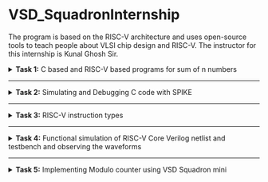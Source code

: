 # VSD_SquadronInternship
The program is based on the RISC-V architecture and uses open-source tools to teach people about VLSI chip design and RISC-V. The instructor for this internship is Kunal Ghosh Sir.

<details>
<summary><b>Task 1:</b> C based and RISC-V based programs for sum of n numbers</summary>   
<br>

C based
------------------------------------------

Install leafpad editor 

*Use the following command for installing leafpad*
```
sudo apt install leafpad
```
Now we need to write a program in c for sum of 1 to n numbers, and save the file as "sum1ton.c"

![c program sum1ton](https://github.com/user-attachments/assets/b180bdc1-1a9e-4b64-b215-1f6f199b9d8d)

Now after we compile this and run using the commands :

```
gcc sum1ton.c
./a.out
```
The output of the c code is :

![C sum1ton_output](https://github.com/user-attachments/assets/37f78ab9-44da-4f6a-ab16-8caafe2d0a61)

RISC-V based
------------------------------------------

We can view the sum code using the following command :
```
cat sum1ton.c
```
The terminal output of the above the commad :

![viewing_C_sumcode](https://github.com/user-attachments/assets/217bbee9-c294-48e4-9610-2883d24159fa)

For compiling the above code in RISC-V we use the command :
```
riscv64-unknown-elf-gcc -O1 -mabi=lp64 -march=rv64i -o sum1ton.o sum1ton.c
```

![o1_input](https://github.com/user-attachments/assets/c131b9bc-9874-49b2-91de-0706cc822201)


Now the file has been saved "sum1ton.o"
In the new tab we need to give the command ``` riscv64-unknown-elf-objdump -d sum1ton.o | less ```

Now the assembly language code for ```O1``` is :

![o1_output](https://github.com/user-attachments/assets/f21d9c9f-a1ed-42e7-b4d1-5ee00920266e)

Here if we calculate the number of instructions, we get the total instructions as 11.
It is calculated as 
``` 
101b0 - 10184 = 2c
2c/4 = b  => 11
```
Now similarly we need to execute the code for ``` Ofast ``` command

The input is shown as :

![Ofast_input](https://github.com/user-attachments/assets/540e85aa-e6cc-47ef-bdf0-20f368c8fa88)

The output of the ``` Ofast ``` command is :

![Ofast_output](https://github.com/user-attachments/assets/290aae34-f470-4972-ba2e-4a1d87828e40)

Again if we calculate the number of instructions , we get the instructions as 11.
It is calculated as 
``` 
100dc - 100b0 = 2c
2c/4 = b  => 11
```

-
</details>

------------------------------------

<details>
<summary><b>Task 2:</b> Simulating and Debugging C code with SPIKE </summary>   
<br>

Spike simulation
------------------------------------------
In the previous task we have seen the contents of the assembly language program for the program ```sum1ton.o``` .
Now if we debug the code we get the output of sum of 1 to n numbers. 
Now the same thing should be outputed in a RISC-V compiler. We can show this using the spike command.
Spike is a RISC-V simulator. 
It is used for running and testing codes for RISC-V based processors.
Now using the below command we can simulate the ```sum1ton.o``` code and verify the instructions.


*Use the following command*
```
spike pk sum1ton.o
```
Now we can give the input as follows:

![tsak2_spike_pk_sum1ton](https://github.com/user-attachments/assets/874bef71-58fc-4e10-83f4-f7db94558673)

The assembly langguage program for ```Ofast``` compiler is :


![new_task1_12instr](https://github.com/user-attachments/assets/56d2ec70-05cc-4ea6-ac71-ca8d580f2949)


Now let us debug this code:

![Task2_Ofast_output](https://github.com/user-attachments/assets/949c04ad-a5dd-4735-8378-8465036c514e)

* We debug the assembly language program using the command ```spike -d pk sum1ton.o``` .
* In this debugger we debug the code for each instruction (or till the required instruction) 
* At the address of ```100b4``` the value of the stack pointer is ```0x0000003ffffffb50``` and after the executing the next instruction we get the value of the stackl pointer as ```0x0000003ffffffb40```.

The next instruction is executed using the command ```  addi    sp, sp, -16 ``` . So if we subtract 16 in decimal it is equivalent to 10 in hexadecimal which is shown below in the calculator :

![task2_Ofast_calculator](https://github.com/user-attachments/assets/454bee73-e31d-4338-8c1a-d828e46f799e)

* As we have seen in the command ```  addi    sp, sp, -16 ```, the instruction addi adds the immediate offset to the source register(sp in this case) and stores in the destination register(sp in this case, hence it is overwriting the same register ).
* Now after executing all the instructions we get the output of the ```Ofast``` assembly code.

![Task2_output_Ofast](https://github.com/user-attachments/assets/8b5f5ad9-127f-4e8f-92a2-a875a30d55ae)

Now similarily if we execute the code for ```O1``` compiler:

![task2_O1_output](https://github.com/user-attachments/assets/47e86de5-c4a7-4e33-9dcf-b4e3e7ff6ad0)

* We can see that the command used is ```riscv64-unknown-elf-gcc -O1 -mabi=lp64 -march=rv64i -o sum1ton.o sum1ton.c``` , hence ```O1``` compiler is used.
* Now if we see the assembly language for ```O1``` is

![new_task1_15instr](https://github.com/user-attachments/assets/b0fe01cb-7e90-4f19-8b29-4dfe1ecf5624)

* Again after debugging each instruction we get the same values for the stack pointer as in the ```Ofast``` case.
* At the end of the code, at the address of ```101b4``` the value of the sum is stored.

### Application
--------------------------------

### Modulo Counter -
-------------------------------

A Modulo Counter is a simple digital or software-based counter that increments its value within a fixed range and resets to zero once it reaches a specified maximum. This behavior is widely used in digital systems, embedded applications, and simulation environments to handle cyclic or repetitive operations efficiently.

* The counter starts at an initial value, typically 0
* It increments by a fixed step (usually 1) with each iteration.
* When the counter reaches a predefined maximum value (MODULO), it resets back to 0.
* This cycling behavior ensures the counter remains bounded within a range of 0 to (MODULO - 1).

### C program for the modulo counter (using leafpad)
------------------------------------------------

![c_code_modcount](https://github.com/user-attachments/assets/3c30a03a-080f-4e41-824d-def2cb466d60)

### Output of the C Code in GCC
------------------------------------------------

![modcount_c](https://github.com/user-attachments/assets/810a9d7b-1302-4cc8-8f9c-50dcfce63437)

### Compiling using RISC-V GCC:
------------------------------------------------

![RISC-V_GCC_O1_Ofast](https://github.com/user-attachments/assets/16271517-8739-4918-95da-f05c4fd8fe53)


### Assembly language code for ```O1```:
------------------------------------------------

![modcount_O1_ass_code](https://github.com/user-attachments/assets/7b6c4889-b106-4a66-bdcd-60fa661b46b7)


### Assembly language code for ```Ofast```:
------------------------------------------------

![modcount_Ofast_ass_code](https://github.com/user-attachments/assets/72806583-f8e3-4b46-9299-1238ba4758bc)

### Modulo Counter OUTPUT using ```SPIKE```:
------------------------------------------------

The debugging has been done using the command 
```
spike -d pk modcount.o
```

![modcount_output_spike](https://github.com/user-attachments/assets/f99fda07-2678-4452-aa02-9fd8327e0d80)


</details>

------------------------------------

<details>
<summary><b>Task 3:</b> RISC-V instruction types </summary>   
<br>

# RISC-V Instruction Types Documentation
------------------------------------------

## Instruction Types Overview
The RISC-V ISA supports several instruction formats, each serving specific functionalities. Below are the instruction types included:

- **R-Type (Register-to-Register)**
- **I-Type (Immediate)**
- **S-Type (Store)**
- **B-Type (Branch)**
- **U-Type (Upper Immediate)**
- **J-Type (Jump)**

Each type includes details such as bit-field ranges, example instructions, operations, and opcode.

## Instruction Formats

### 1. R-Type (Register-to-Register)
**Bit Ranges:**
- `opcode`: [0:6] - Specifies the operation type (e.g., arithmetic, logical).
- `rd`: [7:11] - Destination register.
- `funct3`: [12:14] - Operation specification (e.g., ADD, SUB).
- `rs1`: [15:19] - First source register.
- `rs2`: [20:24] - Second source register.
- `funct7`: [25:31] - Further distinguishes operations (e.g., ADD vs. SUB).

**Example:** `ADD rd, rs1, rs2`

**Operation:** Adds the values in `rs1` and `rs2` and stores the result in `rd`.

**Opcode:** `0110011`

---

### 2. I-Type (Immediate)
**Bit Ranges:**
- `opcode`: [0:6] - Specifies the operation type.
- `rd`: [7:11] - Destination register.
- `funct3`: [12:14] - Operation specification (e.g., ADDI, LOAD).
- `rs1`: [15:19] - Source register.
- `imm`: [20:31] - Immediate value (12-bit).

**Example:** `ADDI rd, rs1, imm`

**Operation:** Adds the immediate value `imm` to `rs1` and stores the result in `rd`.

**Opcode:** `0010011`

---

### 3. S-Type (Store)
**Bit Ranges:**
- `opcode`: [0:6] - Specifies the operation type.
- `imm[4:0]`: [7:11] - Immediate value (lower bits).
- `funct3`: [12:14] - Operation specification (e.g., STORE).
- `rs1`: [15:19] - Base register.
- `rs2`: [20:24] - Source register.
- `imm[11:5]`: [25:31] - Immediate value (upper bits).

**Example:** `SW rs2, imm(rs1)`

**Operation:** Stores the value in `rs2` into the memory address computed as `rs1 + imm`.

**Opcode:** `0100011`

---

### 4. B-Type (Branch)
**Bit Ranges:**
- `opcode`: [0:6] - Specifies the operation type.
- `imm[11]`: [7] - Immediate bit.
- `imm[4:1]`: [8:11] - Immediate bits (lower).
- `funct3`: [12:14] - Branch operation specification (e.g., BEQ, BNE).
- `rs1`: [15:19] - First source register.
- `rs2`: [20:24] - Second source register.
- `imm[10:5]`: [25:30] - Immediate bits (middle).
- `imm[12]`: [31] - Immediate bit (upper).

**Example:** `BEQ rs1, rs2, imm`

**Operation:** Branches to the address `PC + imm` if `rs1` equals `rs2`.

**Opcode:** `1100011`

---

### 5. U-Type (Upper Immediate)
**Bit Ranges:**
- `opcode`: [0:6] - Specifies the operation type.
- `rd`: [7:11] - Destination register.
- `imm`: [12:31] - Immediate value.

**Example:** `LUI rd, imm`

**Operation:** Loads the immediate value `imm` shifted left by 12 bits into `rd`.

**Opcode:** `0110111`

---

### 6. J-Type (Jump)
**Bit Ranges:**
- `opcode`: [0:6] - Specifies the operation type.
- `rd`: [7:11] - Destination register.
- `imm[20]`: [12] - Immediate bit.
- `imm[10:1]`: [13:22] - Immediate bits (lower).
- `imm[11]`: [23] - Immediate bit.
- `imm[19:12]`: [24:31] - Immediate bits (upper).

**Example:** `JAL rd, imm`

**Operation:** Jumps to the address `PC + imm` and stores the return address in `rd`.

**Opcode:** `1101111`

---

The below image shows the various RISC-V instruction types

![image](https://github.com/user-attachments/assets/2ef09cf5-ad58-4fd0-ac5e-8f692e04ce34)


THe given below table illustrates the 15 differnt instruction used in the application ( **modulo counter**) :

| **Address** | **Instruction**     |
| ----------- | ------------------- |
| `fc010113`  | `addi sp, sp, -64`  | 
| `02913423`  | `sd s1, 40(sp)`     |
| `05f5e4b7`  | `lui s1, 0x5f5e`    |
| `00000413`  | `li s0, 0`          | 
| `00040593`  | `mv a1, s0`         |
| `3a0000ef`  | `jal ra, 10484`     |
| `0014041b`  | `addiw s0, s0, 1`   | 
| `00813783`  | `ld a5, 8(sp)`      | 
| `fe079ae3`  | `bnez a5, 100f0`    | 
| `fd241ee3`  | `bne s0, s2, 100dc` | 
| `ffff0797`  | `auipc a5, 0xffff0` | 
| `00078863`  | `beqz a5, 10148`    | 
| `0e80006f`  | `j`                 | 
| `00012503`  | `lw a0, 0(sp)`      | 
| `78f18c23`  | `sb a5, 1944(gp)`   |


### Detailed Instruction Breakdown

1. **`addi sp, sp, -64`**  
   - *I-Type Instruction*  
     - **Format:** imm[11:0] | rs1 | funct3 | rd | opcode  
     - **Fields:**  
       - `imm = -64` (signed 12-bit: `1111111111000000`)  
       - `rs1 = x2 (sp)`  
       - `rd = x2 (sp)`  
       - `funct3 = 000`  
       - `opcode = 0010011`  
     - **32-bit Representation:** `11111111110000010 000 00010 0010011`  
     - Adjusts the stack pointer (`sp`) to allocate 64 bytes.

2. **`sd s1, 40(sp)`**  
   - *S-Type Instruction*  
     - **Format:** imm[11:5] | rs2 | rs1 | funct3 | imm[4:0] | opcode  
     - **Fields:**  
       - `imm = 40` (12-bit: `000000101000`)  
       - `rs2 = x9 (s1)`  
       - `rs1 = x2 (sp)`  
       - `funct3 = 011`  
       - `opcode = 0100011`  
     - **32-bit Representation:** `00000010100001001 011 00010 0100011`  
     - Stores the value of `s1` into memory at `sp + 40`.

3. **`lui s1, 0x5f5e`**  
   - *U-Type Instruction*  
     - **Format:** imm[31:12] | rd | opcode  
     - **Fields:**  
       - `imm = 0x5f5e000`  
       - `rd = x9 (s1)`  
       - `opcode = 0110111`  
     - **32-bit Representation:** `0101111101011110 00000 0110111`  
     - Loads the upper 20 bits of `s1` with `0x5f5e`.

4. **`li s0, 0`**  
   - *Pseudo-Instruction* (translated to `addi s0, x0, 0`)  
     - **Format:** imm[11:0] | rs1 | funct3 | rd | opcode  
     - **Fields:**  
       - `imm = 0`  
       - `rs1 = x0`  
       - `rd = x8 (s0)`  
       - `funct3 = 000`  
       - `opcode = 0010011`  
     - **32-bit Representation:** `00000000000000000 000 01000 0010011`  
     - Loads immediate `0` into `s0`.

5. **`mv a1, s0`**  
   - *Pseudo-Instruction* (translated to `addi a1, s0, 0`)  
     - **Format:** imm[11:0] | rs1 | funct3 | rd | opcode  
     - **Fields:**  
       - `imm = 0`  
       - `rs1 = x8 (s0)`  
       - `rd = x11 (a1)`  
       - `funct3 = 000`  
       - `opcode = 0010011`  
     - **32-bit Representation:** `00000000000001000 000 01011 0010011`  
     - Copies the value from `s0` into `a1`.

6. **`jal ra, 10484`**  
   - *J-Type Instruction*  
     - **Format:** imm[20|10:1|11|19:12] | rd | opcode  
     - **Fields:**  
       - `imm = 10484` (encoded as `0000010100100000000`)  
       - `rd = x1 (ra)`  
       - `opcode = 1101111`  
     - **32-bit Representation:** `00000101001000000 001 00001 1101111`  
     - Jumps to address `10484` and stores the return address in `ra`.

7. **`addiw s0, s0, 1`**
   - *I-Type Instruction*
     - **Format:**  imm[11:0] | rs1 | funct3 | rd | opcode
     - **Fields:**
       - `imm = 1`
       - `rs1 = x8 (s0)`
       - `rd = x8 (s0)`
       - `funct3 = 000`
       - `opcode = 0011011`
     - **32-bit Representation:** `00000000000101000 000 01000 0011011`
     -  Adds the immediate value `1` to `s0`
       
8. **`ld a5, 8(sp)`**
   - *I-Type Instruction*
     - **Format:**  imm[11:0] | rs1 | funct3 | rd | opcode
     - **Fields:**
       - `imm = 8` (12-bit: 000000001000)
       - `rs1 =x2 (sp)`
       - `rd = x15 (a5)`
       - `funct3 = 011`
       - `opcode = 0000011`
     - **32-bit Representation:** `00000000100000010 011 01111 0000011`
     -  Loads a 64-bit value from memory at `sp + 8` into `a5`

9. **`bnez a5, 100f0`**
   - *B-Type Instruction*
     - **Format:**   imm[12|10:5] | rs2 | rs1 | funct3 | imm[4:1|11] | opcode
     - **Fields:**
       - `imm = 100f0` (encoded as `00001000000000`)
       - `rs2 =x0`
       - `rs1 = x15 (a5)`
       - `funct3 = 001`
       - `opcode = 1100011`
     - **32-bit Representation:** `00001000000000001 001 01111 1100011`
     -  Branches to address `100f0` if the value in `a5` is not `zero`.

10.  **`bne s0, s2, 100dc`**
      - *B-Type Instruction*
        - **Format:**   imm[12|10:5] | rs2 | rs1 | funct3 | imm[4:1|11] | opcode
        - **Fields:**
          - `imm = 100dc` (encoded as `00001000000110`)
          - `rs2 =x18 (sp2)`
          - `rs1 = x8 (s0)`
          - `funct3 = 001`
          - `opcode = 1100011`
        - **32-bit Representation:** `00001000000110001 001 01000 1100011`
        -  Branches to address `100dc` if the value in `s0` is not `s2`.

11.  **`auipc a5, 0xffff0`**  
      - *U-Type Instruction*  
        - **Format:** imm[31:12] | rd | opcode  
        - **Fields:**  
          - `imm = 0xffff0`  
          - `rd =  x15 (a5)`  
          - `opcode = 0010111`  
        - **32-bit Representation:** `11111111111111110 00000 0010111`  
        - Adds the 20-bit immediate value `0xffff0` to the program counter (PC) and stores the result in `a5`.

12.  **`beqz a5, 10148`**
      - *B-Type Instruction*
        - **Format:**   imm[12|10:5] | rs2 | rs1 | funct3 | imm[4:1|11] | opcode
        - **Fields:**
          - `imm = 10148` (encoded as `00001000101000`)
          - `rs2 = x0`
          - `rs1 = x15 (a5)`
          - `funct3 = 000`
          - `opcode = 1100011`
        - **32-bit Representation:** `00001000101000000 000 01111 1100011`
        -   Branches to address `10148` if the value in `a5` is `zero`.

13. **`jal ra, 10484`**  
      - *J-Type Instruction*  
        - **Format:** imm[20|10:1|11|19:12] | rd | opcode  
        - **Fields:**  
          - `imm = Target address `
          - `rd = x0`  
          - `opcode = 1101111`  
        - **32-bit Representation:** `Dependent on the target address`  
        - Performs an unconditional jump to a computed address.

14. **`lw a0, 0(sp)`**
      - *I-Type Instruction*
        - **Format:**  imm[11:0] | rs1 | funct3 | rd | opcode
        - **Fields:**
          - `imm = 0` 
          - `rs1 =x2 (sp)`
          - `rd = x10 (a0)`
          - `funct3 = 010`
          - `opcode = 0000011`
        - **32-bit Representation:** `00000000000000010 010 01010 0000011`
        -  Loads a 32-bit word from memory at address `sp + 0` into `a0`.

15. **`sd s1, 40(sp)`**  
      - *S-Type Instruction*  
        - **Format:** imm[11:5] | rs2 | rs1 | funct3 | imm[4:0] | opcode  
        - **Fields:**  
          - `imm = 1944` (12-bit: `000001111001000`)  
          - `rs2 = x15 (a5)`  
          - `rs1 = x3 (gp)`  
          - `funct3 = 000`  
          - `opcode = 0100011`  
        - **32-bit Representation:** `00000111100101111 000 00011 0100011`  
        -  Stores the least significant byte of `a5` into memory at address `gp + 1944`.

</details>

------------------------------------

<details>
<summary><b>Task 4:</b> Functional simulation of RISC-V Core Verilog netlist and testbench and observing the waveforms </summary>   
<br>

For performing the simulation, we need to first simulate. We can perform it by coding it in verilog and simulating the code in gtkwave.

Hence we can install them using the command 

```sudo apt install iverilog gtkwave```

![iverlog_install](https://github.com/user-attachments/assets/d9b41866-1d5b-4605-bd2a-0d09e089a32f)



# Steps to perfrom the functional simulation
--------------------------------------------

- We can perform the simulation by either cloning the github repository or by creating a new directory.
- If we are cloning, then we need to clone the repository :  https://github.com/vinayrayapati/rv32i/   ,
   - We need to use the command ``` git clone ```
   - ![gitclonedone](https://github.com/user-attachments/assets/ce018e69-6c17-4753-ae84-df771ec73772) 
   - Then ``` ls -ltr```
   - ```cd iiitb_rv32i ``` to code in the ```iitb_rv32i``` directory.
   - ![gitclone_ls-ltr](https://github.com/user-attachments/assets/be68ceb5-a50c-425a-ac1f-d3294f09a438)
   - Then in order to simulate and run the verilog code ``` iverilog -o iiitb_rv32i rj_rv32i.v rj_rv32i_tb.v```
   - ```ls -ltr``` to list the files.
   - ```./iitb_rv32i``` for generating the vcd file.
   - Then in order to visualize the output using gtkwave we use the command ```gtkwave iiitb_rv32i.vcd```
   - Now we need to check all the instructions.
- If we are creating a new directory and performing in it
   - Creating a new directory using ``` mkdir rohan```
   - Creating 2 files using ```touch``` as rohan_rv32i.v and rohan_rv32i_tb.v
   - Copy the code the from the reference github (because writing the testbench and designing it is not part of this internship) and paste it in our reference files in rohan_rv32i.v and rohan_rv32i_tb.v files respectively.
   - ![mkdir_rohan](https://github.com/user-attachments/assets/46e60469-caff-4021-8410-4d200076d3f1)
   - In order to simulate the code we follow the above simulation commands with the new files in your command.
   - ![gtk_St](https://github.com/user-attachments/assets/1386fe5a-a9c4-43b9-b756-1d5fc2340f16)


- Then the GTKWave will be opened and we need to check for all the instructions.

Now we need to analyse the waveforms of the instructions that are used in the verilog code

**``` Instruction 1: ADD R6,R2,R1  ```**

![add_4](https://github.com/user-attachments/assets/c21db68c-0288-4cda-bdaf-26396a85438a)


**``` Instruction 2: SUB R7,R1.R2  ```**

![sub_4](https://github.com/user-attachments/assets/312147d9-d32a-462b-8e5d-c0493307b31e)


**``` Instruction 3: AND R8,R1,R3  ```**

![and_3_4](https://github.com/user-attachments/assets/6e957583-26fc-49cd-ad6c-cd6edf031ca6)


**``` Instruction 4: OR R9,R2,R5  ```**

![OR_4_4](https://github.com/user-attachments/assets/7a0d5ae5-92cc-4a8e-b594-6bc9689f81c6)


**``` Instruction 5: XOR R10,R2,R4  ```**

![XOR_5_4](https://github.com/user-attachments/assets/56f3a33f-bb00-4332-a54f-e14c46828437)


**``` Instruction 6: SLT R1,R2,R4  ```**

![SLT_6_4](https://github.com/user-attachments/assets/4342c554-0862-402f-9580-18fccc3d912d)


**``` Instruction 7: ADDI R12,R4,5  ```**

![ADDI_7_4](https://github.com/user-attachments/assets/64189f1c-5a75-4487-a313-c53a347f8a7b)


**``` Instruction 8: BEQ R0,R0,15  ```**

![BEQ_8_4](https://github.com/user-attachments/assets/f7ddc0bb-63ea-4a39-b7ca-4be5bfeb2524)


**``` Instruction 9: BNE R0,R1,2  ```**

![BNE_9_4](https://github.com/user-attachments/assets/c48ac39a-1f8c-4a54-932d-924c784dae0f)


**``` Instruction 10: SLL R15,R1,R2  ```**

![SLL_10_4](https://github.com/user-attachments/assets/3deefd03-aa00-4673-8f4a-613c9e4b365e)

</details>

------------------------------------------

<details>
<summary><b>Task 5:</b> Implementing Modulo counter using VSD Squadron mini </summary>   
<br>

This task contains documentation for the implementation of a Modulo Counter (0–7) using the VSDSquadron Mini. The project showcases the practical application of digital logic and RISC-V architecture to perform a simple counting operation with user-defined input.

# Overview
-------------------------------------

The Modulo Counter increments values from 0 up to a user-specified input (via push buttons) and resets to 0. The current state of the counter is displayed on LEDs, providing a visual representation of the operation. This project uses GPIO pins for input (push buttons) and output (LEDs), configured using the PlatformIO IDE.

# Counter Truth Table: 

| Input (Binary)	| Count Sequence                   | 
| --------------- | -------------------------------- |
| 0	            | 0                                |
| 1	            | 0 → 1                            |
| 2	            | 0 → 1 → 2                        |   
| 3	            | 0 → 1 → 2 → 3                    |
| 4               | 0 → 1 → 2 → 3 → 4                |
| 5               | 0 → 1 → 2 → 3 → 4 → 5            |   
| 6               | 0 → 1 → 2 → 3 → 4 → 5 → 6        |
| 7	            | 0 → 1 → 2 → 3 → 4 → 5 → 6 → 7    |

# Components Required
-------------------------------

- **VSDSquadron Mini** : RISC-V based SoC development kit.
- **Push Buttons (3)**: For binary input (connected to GPIO pins).
- **LEDs (3)**: To display the counter values.
- **Breadboard and Jumper Wires**: For prototyping and connections.
- **Visual Studio Code**: For software development.
- **PlatformIO IDE**: A professional IDE for embedded development.

# Hardware Connections

## Inputs (Push Buttons):

- Button 1: Connected to PD3 (Least Significant Bit - LSB)
- Button 2: Connected to PD4 (Bit 1)
- Button 3: Connected to PD5 (Most Significant Bit - MSB)

## Outputs (LEDs):

- LED 1: Connected to PD0 (Least Significant Bit - LSB) >***NOTE:** Yellow/ Rightmost lED in the video*   
- LED 2: Connected to PD6 (Bit 1)
- LED 3: Connected to PD2 (Most Significant Bit - MSB)

# Circuit Diagram 

<img width="456" alt="Screenshot 2024-12-12 at 11 33 47 PM" src="https://github.com/user-attachments/assets/da8e4235-2cbb-4f8b-941c-20ab266e62e8" />


# Programming the Modulo Counter
The project code configures the GPIO pins of the VSDSquadron Mini to implement the counter logic. The counter reads binary inputs, counts from 0 to the user-defined value, and displays the result on LEDs. The entire process is managed by an infinite loop (while(1)), ensuring continuous operation.

The code that is used for implementing the application is as follows :

```
// Modulo counter implementation
#include <ch32v00x.h>  // Include the register definitions for the CH32V003

// LED Pin Definitions (connected to PD0, PD6, PD2)
#define LED1 GPIO_Pin_0  // LED 1 (LSB) - PD0
#define LED2 GPIO_Pin_6  // LED 2 (Bit 1) - PD6
#define LED3 GPIO_Pin_2  // LED 3 (MSB) - PD2

// Push Button Pin Definitions (connected to PD3, PD4, PD5)
#define BTN1 GPIO_Pin_3  // Push Button 1 (LSB) - PD3
#define BTN2 GPIO_Pin_4  // Push Button 2 (Bit 1) - PD4
#define BTN3 GPIO_Pin_5  // Push Button 3 (MSB) - PD5

void GPIO_Config(void);
void Delay(uint32_t delay);
uint8_t Read_Button_Input(void);

int main(void)
{
    uint8_t target_value = 0;  // Holds the binary input value (0–7)
    uint8_t counter = 0;       // Current counter value

    SystemInit();      // System initialization
    GPIO_Config();     // Configure GPIO for LEDs and buttons

    // Initialize LEDs to OFF state (PD0, PD6, PD2 are all LOW)
    GPIO_WriteBit(GPIOD, LED1, Bit_RESET);  // LED1 (PD0) OFF
    GPIO_WriteBit(GPIOD, LED2, Bit_RESET);  // LED2 (PD6) OFF
    GPIO_WriteBit(GPIOD, LED3, Bit_RESET);  // LED3 (PD2) OFF

    while (1)
    {
        // Read the input from the 3 push buttons (binary value 0–7)
        target_value = Read_Button_Input();

        // Wait until the user releases the buttons after holding
        while (GPIO_ReadInputDataBit(GPIOD, BTN3) || GPIO_ReadInputDataBit(GPIOD, BTN2) || GPIO_ReadInputDataBit(GPIOD, BTN1));

        // Run the counter from 0 to the target value
        while (counter <= target_value)
        {
            // Display the current counter value on LEDs
            GPIO_WriteBit(GPIOD, LED1, (counter & 0x01) ? Bit_SET : Bit_RESET);
            GPIO_WriteBit(GPIOD, LED2, (counter & 0x02) ? Bit_SET : Bit_RESET);
            GPIO_WriteBit(GPIOD, LED3, (counter & 0x04) ? Bit_SET : Bit_RESET);

            Delay(5000000);  // Wait 5 seconds for each count (5000000 cycles)

            counter++;  // Increment the counter
        }

        // Once the counter reaches the target value, stop the counting
        // All LEDs will stay at the final state

        // Reset counter for the next input
        counter = 0;

        // Add a small delay before accepting the next input
        Delay(1000000);  // 1-second delay before the next input
    }
}

void GPIO_Config(void)
{
    GPIO_InitTypeDef GPIO_InitStructure = {0};

    // Enable clocks for GPIOD
    RCC_APB2PeriphClockCmd(RCC_APB2Periph_GPIOD, ENABLE);

    // Configure LEDs (PD0, PD6, PD2) as outputs
    GPIO_InitStructure.GPIO_Pin = LED1 | LED2 | LED3;
    GPIO_InitStructure.GPIO_Speed = GPIO_Speed_50MHz;
    GPIO_InitStructure.GPIO_Mode = GPIO_Mode_Out_PP;  // Push-pull output
    GPIO_Init(GPIOD, &GPIO_InitStructure);

    // Configure push buttons (PD3, PD4, PD5) as inputs with pull-down resistors
    GPIO_InitStructure.GPIO_Pin = BTN1 | BTN2 | BTN3;
    GPIO_InitStructure.GPIO_Mode = GPIO_Mode_IPD;  // Input with pull-down
    GPIO_Init(GPIOD, &GPIO_InitStructure);
}

void Delay(uint32_t delay)
{
    while (delay--)
        __NOP();  // Simple delay loop
}

uint8_t Read_Button_Input(void)
{
    // Read the input from the 3 push buttons (binary value 0-7)
    uint8_t input = 0;

    if (GPIO_ReadInputDataBit(GPIOD, BTN3) == Bit_SET) {
        input |= 0x04;  // Set bit 2 if BTN3 is pressed (4)
    }
    if (GPIO_ReadInputDataBit(GPIOD, BTN2) == Bit_SET) {
        input |= 0x02;  // Set bit 1 if BTN2 is pressed (2)
    }
    if (GPIO_ReadInputDataBit(GPIOD, BTN1) == Bit_SET) {
        input |= 0x01;  // Set bit 0 if BTN1 is pressed (1)
    }

    return input;  // Return the binary input (0 to 7)
}
```


